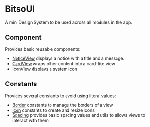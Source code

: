 # BitsoUI

A mini Design System to be used across all modules in the app.

## Component

Provides basic reusable components:

- [NoticeView](./Sources/Component/Notice) displays a notice with a title and a message.
- [CardView](./Sources/Component/CardView.swift) wraps other content into a card-like view
- [IconView](./Sources/Component/IconView.swift) displays a system icon

## Constants

Provides several constants to avoid using literal values:

- [Border](./Sources/Constants/Border.swift) constants to manage the borders of a view
- [Icon](./Sources/Constants/Icon.swift) constants to create and resize icons
- [Spacing](./Sources/Constants/Spacing) provides basic spacing values and utils to allows views to interact with them
